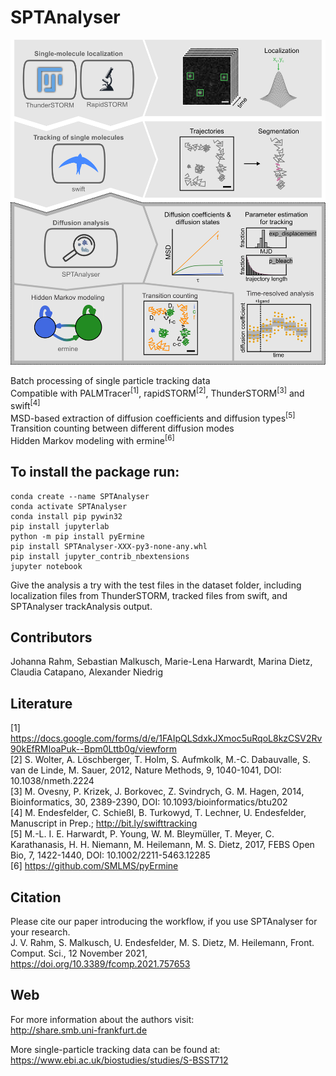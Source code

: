 # SPTAnalyser

![](tmp/SPTAnalyser_software_workflow.png)

Batch processing of single particle tracking data</br>
Compatible with PALMTracer<sup>[1]</sup>, rapidSTORM<sup>[2]</sup>, ThunderSTORM<sup>[3]</sup> and swift<sup>[4]</sup></br>
MSD-based extraction of diffusion coefficients and diffusion types<sup>[5]</sup></br>
Transition counting between different diffusion modes</br>
Hidden Markov modeling with ermine<sup>[6]</sup>

## To install the package run:

```
conda create --name SPTAnalyser
conda activate SPTAnalyser
conda install pip pywin32
pip install jupyterlab
python -m pip install pyErmine
pip install SPTAnalyser-XXX-py3-none-any.whl
pip install jupyter_contrib_nbextensions
jupyter notebook
```

Give the analysis a try with the test files in the dataset folder, including localization files from ThunderSTORM, tracked files from swift, and SPTAnalyser trackAnalysis output.

## Contributors
Johanna Rahm, Sebastian Malkusch, Marie-Lena Harwardt, Marina Dietz, Claudia Catapano, Alexander Niedrig

## Literature

[1] https://docs.google.com/forms/d/e/1FAIpQLSdxkJXmoc5uRqoL8kzCSV2Rv90kEfRMIoaPuk--Bpm0Lttb0g/viewform </br>
[2] S. Wolter, A. Löschberger, T. Holm, S. Aufmkolk, M.-C. Dabauvalle, S. van de Linde, M. Sauer, 2012, Nature Methods, 9, 1040-1041, DOI: 10.1038/nmeth.2224 </br>
[3] M. Ovesny, P. Krizek, J. Borkovec, Z. Svindrych, G. M. Hagen, 2014, Bioinformatics, 30, 2389-2390, DOI: 10.1093/bioinformatics/btu202 </br>
[4] M. Endesfelder, C. Schießl, B. Turkowyd, T. Lechner, U. Endesfelder, Manuscript in Prep.; http://bit.ly/swifttracking </br>
[5] M.-L. I. E. Harwardt, P. Young, W. M. Bleymüller, T. Meyer, C. Karathanasis, H. H. Niemann, M. Heilemann, M. S. Dietz, 2017, FEBS Open Bio, 7, 1422-1440, DOI: 10.1002/2211-5463.12285 </br>
[6] https://github.com/SMLMS/pyErmine

## Citation
Please cite our paper introducing the workflow, if you use SPTAnalyser for your research. </br>
J. V. Rahm, S. Malkusch, U. Endesfelder, M. S. Dietz, M. Heilemann, Front. Comput. Sci., 12 November 2021, https://doi.org/10.3389/fcomp.2021.757653

## Web
For more information about the authors visit:  </br>
http://share.smb.uni-frankfurt.de  </br>

More single-particle tracking data can be found at: </br>
https://www.ebi.ac.uk/biostudies/studies/S-BSST712 </br>